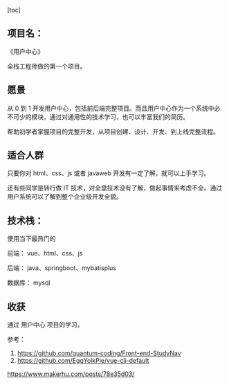 [toc]

## 项目名：

《用户中心》

全栈工程师做的第一个项目。


## 愿景

从 0 到 1 开发用户中心，包括前后端完整项目。而且用户中心作为一个系统中必不可少的模块，通过对通用性的技术学习，也可以丰富我们的简历。

帮助初学者掌握项目的完整开发，从项目创建、设计、开发、到上线完整流程。

## 适合人群

只要你对 html、css、js 或者 javaweb 开发有一定了解，就可以上手学习。

还有些同学是转行做 IT 技术，对全盘技术没有了解，做起事情来考虑不全。通过用户系统可以了解到整个企业级开发全貌。

## 技术栈：

使用当下最热门的

前端： vue、html、css、js

后端： java、springboot、mybatisplus

数据库： mysql

## 收获

通过 用户中心 项目的学习，


参考：

1. https://github.com/quantum-coding/Front-end-StudyNav
2. https://github.com/EggYolkPie/vue-cli-default

https://www.makerhu.com/posts/78e35d03/

